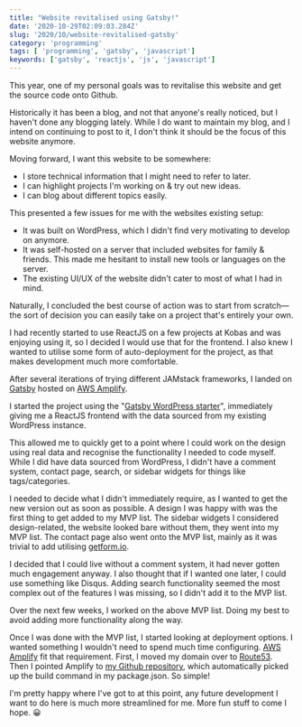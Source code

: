 ```yaml
---
title: "Website revitalised using Gatsby!"
date: '2020-10-29T02:09:03.284Z'
slug: '2020/10/website-revitalised-gatsby'
category: 'programming'
tags: [ 'programming', 'gatsby', 'javascript']
keywords: ['gatsby', 'reactjs', 'js', 'javascript']
---
```

This year, one of my personal goals was to revitalise this website and get the source code onto Github.

Historically it has been a blog, and not that anyone's really noticed, but I haven't done any blogging lately. While I do want to maintain my blog, and I intend on continuing to post to it, I don't think it should be the focus of this website anymore.

Moving forward, I want this website to be somewhere:
- I store technical information that I might need to refer to later.
- I can highlight projects I'm working on & try out new ideas.
- I can blog about different topics easily.

This presented a few issues for me with the websites existing setup:
- It was built on WordPress, which I didn't find very motivating to develop on anymore.
- It was self-hosted on a server that included websites for family & friends. This made me hesitant to install new tools or languages on the server.
- The existing UI/UX of the website didn't cater to most of what I had in mind.

Naturally, I concluded the best course of action was to start from scratch—the sort of decision you can easily take on a project that's entirely your own.

I had recently started to use ReactJS on a few projects at Kobas and was enjoying using it, so I decided I would use that for the frontend. I also knew I wanted to utilise some form of auto-deployment for the project, as that makes development much more comfortable.

After several iterations of trying different JAMstack frameworks, I landed on [Gatsby](https://www.gatsbyjs.com/) hosted on [AWS Amplify](https://aws.amazon.com/amplify).

I started the project using the "[Gatsby WordPress starter](https://www.gatsbyjs.com/starters/GatsbyCentral/gatsby-starter-wordpress)", immediately giving me a ReactJS frontend with the data sourced from my existing WordPress instance.

This allowed me to quickly get to a point where I could work on the design using real data and recognise the functionality I needed to code myself. While I did have data sourced from WordPress, I didn't have a comment system, contact page, search, or sidebar widgets for things like tags/categories.

I needed to decide what I didn't immediately require, as I wanted to get the new version out as soon as possible. A design I was happy with was the first thing to get added to my MVP list. The sidebar widgets I considered design-related, the website looked bare without them, they went into my MVP list. The contact page also went onto the MVP list, mainly as it was trivial to add utilising [getform.io](https://getform.io).

I decided that I could live without a comment system, it had never gotten much engagement anyway. I also thought that if I wanted one later, I could use something like Disqus. Adding search functionality seemed the most complex out of the features I was missing, so I didn't add it to the MVP list.

Over the next few weeks, I worked on the above MVP list. Doing my best to avoid adding more functionality along the way.

Once I was done with the MVP list, I started looking at deployment options. I wanted something I wouldn't need to spend much time configuring. [AWS Amplify](https://aws.amazon.com/amplify) fit that requirement. First, I moved my domain over to [Route53](https://aws.amazon.com/route53/). Then I pointed Amplify to [my Github repository](https://github.com/Seanmcn/my-website/), which automatically picked up the build command in my package.json. So simple!

I'm pretty happy where I've got to at this point, any future development I want to do here is much more streamlined for me. More fun stuff to come I hope. :grinning: